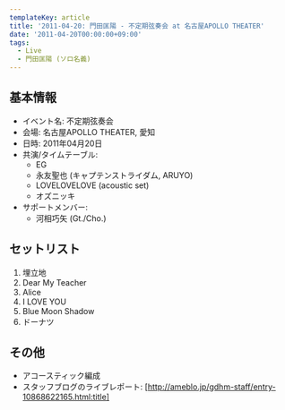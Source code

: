 ```yaml
---
templateKey: article
title: '2011-04-20: 門田匡陽 - 不定期弦奏会 at 名古屋APOLLO THEATER'
date: '2011-04-20T00:00:00+09:00'
tags:
  - Live
  - 門田匡陽 (ソロ名義)
---
```

## 基本情報

* イベント名: 不定期弦奏会
* 会場: 名古屋APOLLO THEATER, 愛知
* 日時: 2011年04月20日
* 共演/タイムテーブル:
  * EG
  * 永友聖也 (キャプテンストライダム, ARUYO)
  * LOVELOVELOVE (acoustic set)
  * オズニッキ 
* サポートメンバー:
  * 河相巧矢 (Gt./Cho.)

## セットリスト

1. 埋立地
1. Dear My Teacher
1. Alice
1. I LOVE YOU
1. Blue Moon Shadow
1. ドーナツ

## その他

* アコースティック編成
* スタッフブログのライブレポート: [http://ameblo.jp/gdhm-staff/entry-10868622165.html:title]
